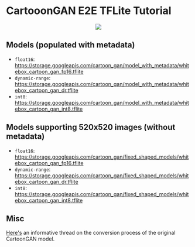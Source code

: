 # CartooonGAN E2E TFLite Tutorial

<div align="center"><img src="https://i.ibb.co/ZXtwJjV/Webp-net-resizeimage.png"></img></div>

## Models (populated with metadata)
- `float16`: https://storage.googleapis.com/cartoon_gan/model_with_metadata/whitebox_cartoon_gan_fp16.tflite 
- `dynamic-range`: https://storage.googleapis.com/cartoon_gan/model_with_metadata/whitebox_cartoon_gan_dr.tflite
- `int8`: https://storage.googleapis.com/cartoon_gan/model_with_metadata/whitebox_cartoon_gan_int8.tflite

## Models supporting 520x520 images (without metadata)
- `float16`: https://storage.googleapis.com/cartoon_gan/fixed_shaped_models/whitebox_cartoon_gan_fp16.tflite
- `dynamic-range`: https://storage.googleapis.com/cartoon_gan/fixed_shaped_models/whitebox_cartoon_gan_dr.tflite
- `int8`: https://storage.googleapis.com/cartoon_gan/fixed_shaped_models/whitebox_cartoon_gan_int8.tflite

## Misc
[Here's](https://github.com/ml-gde/e2e-tflite-tutorials/issues/9) an informative thread on the conversion process of the original CartoonGAN model. 
